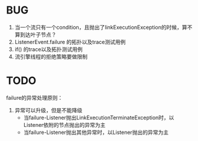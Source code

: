 # BUG

1. 当一个流只有一个condition，且抛出了linkExecutionException的时候，算不算到达叶子节点？
1. ListenerEvent.failure 的拓扑以及trace测试用例
1. if() 的trace以及拓扑测试用例
1. 流引擎线程的拒绝策略要做限制

# TODO

failure的异常处理原则：
1. 异常可以升级，但是不能降级
    * 当failure-Listener抛出LinkExecutionTerminateException时，以Listener依附的节点抛出的异常为主
    * 当failure-Listener抛出其他异常时，以Listener抛出的异常为主
